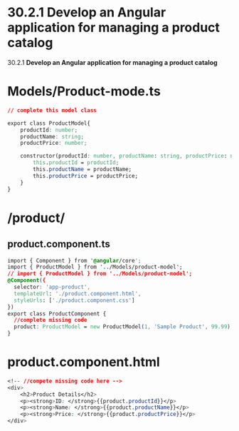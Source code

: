 # 30.2.1 Develop an Angular application for managing a product catalog

30.2.1 **Develop an Angular application for managing a product catalog**

# Models/Product-mode.ts

```css
// complete this model class

export class ProductModel{
    productId: number;
    productName: string;
    productPrice: number;

    constructor(productId: number, productName: string, productPrice: number ){
        this.productId = productId;
        this.productName = productName;
        this.productPrice = productPrice;
    }
}
```

# /product/

## product.component.ts

```css
import { Component } from '@angular/core';
import { ProductModel } from '../Models/product-model';
// import { ProductModel } from '../Models/product-model';
@Component({
  selector: 'app-product',
  templateUrl: './product.component.html',
  styleUrls: ['./product.component.css']
})
export class ProductComponent {
  //complete missing code
  product: ProductModel = new ProductModel(1, 'Sample Product', 99.99);
}

```

# product.component.html

```css
<!-- //compete missing code here -->
<div>
    <h2>Product Details</h2>
    <p><strong>ID: </strong>{{product.productId}}</p>
    <p><strong>Name: </strong>{{product.productName}}</p>
    <p><strong>Price: </strong>{{product.productPrice}}</p>
</div>

```